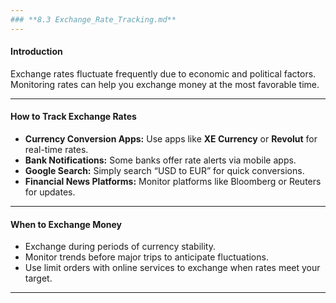 ```yaml
---
### **8.3 Exchange_Rate_Tracking.md**
---
```


#### **Introduction**

Exchange rates fluctuate frequently due to economic and political factors. Monitoring rates can help you exchange money at the most favorable time.

---

#### **How to Track Exchange Rates**

- **Currency Conversion Apps:** Use apps like **XE Currency** or **Revolut** for real-time rates.
- **Bank Notifications:** Some banks offer rate alerts via mobile apps.
- **Google Search:** Simply search “USD to EUR” for quick conversions.
- **Financial News Platforms:** Monitor platforms like Bloomberg or Reuters for updates.

---

#### **When to Exchange Money**

- Exchange during periods of currency stability.
- Monitor trends before major trips to anticipate fluctuations.
- Use limit orders with online services to exchange when rates meet your target.

---
